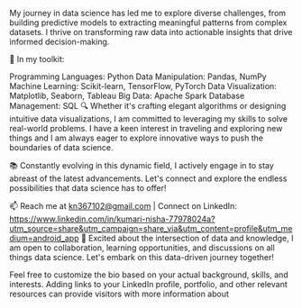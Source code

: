  My journey in data science has led me to explore diverse challenges, from building predictive models to extracting meaningful patterns from complex datasets. I thrive on transforming raw data into actionable insights that drive informed decision-making.

🔧 In my toolkit:

Programming Languages: Python
Data Manipulation: Pandas, NumPy
Machine Learning: Scikit-learn, TensorFlow, PyTorch
Data Visualization: Matplotlib, Seaborn, Tableau
Big Data: Apache Spark
Database Management: SQL
🔍 Whether it's crafting elegant algorithms or designing intuitive data visualizations, I am committed to leveraging my skills to solve real-world problems. I have a keen interest in traveling and exploring new things  and I am always eager to explore innovative ways to push the boundaries of data science.

📚 Constantly evolving in this dynamic field, I actively engage in to stay abreast of the latest advancements. Let's connect and explore the endless possibilities that data science has to offer!

📫 Reach me at kn367102@gmail.com | Connect on LinkedIn: https://www.linkedin.com/in/kumari-nisha-77978024a?utm_source=share&utm_campaign=share_via&utm_content=profile&utm_medium=android_app
🌟 Excited about the intersection of data and knowledge, I am open to collaboration, learning opportunities, and discussions on all things data science. Let's embark on this data-driven journey together!

Feel free to customize the bio based on your actual background, skills, and interests. Adding links to your LinkedIn profile, portfolio, and other relevant resources can provide visitors with more information about 
